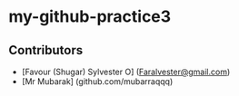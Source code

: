 # my-github-practice3
## Contributors
- [Favour (Shugar) Sylvester O] (Faralvester@gmail.com)
- [Mr Mubarak] (github.com/mubarraqqq)
